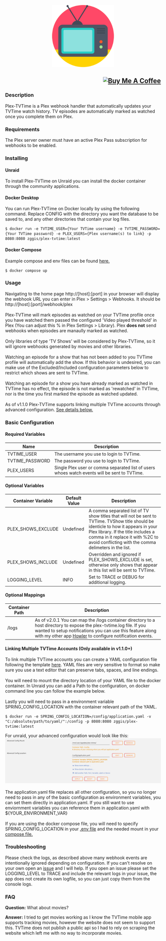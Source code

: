 <div align="center"><img height="200px" alt="logo" src="src/main/resources/static/favicon.png?raw=true"/></div>

## <div align="right"><a href="https://www.buymeacoffee.com/zggis" target="_blank"><img src="https://cdn.buymeacoffee.com/buttons/default-orange.png" alt="Buy Me A Coffee" height="41" width="174"></a></div>

### Description
Plex-TVTime is a Plex webhook handler that automatically updates your TVTime watch history. TV episodes are automatically marked as watched once you complete them on Plex.

### Requirements
The Plex server owner must have an active Plex Pass subscription for webhooks to be enabled.

### Installing
#### Unraid
To install Plex-TVTime on Unraid you can install the docker container through the community applications.
#### Docker Desktop
You can run Plex-TVTime on Docker locally by using the following command. Replace CONFIG with the directory you want the database to be saved to, and any other directories that contain your log files.
```
$ docker run -e TVTIME_USER={Your TVTime username} -e TVTIME_PASSWORD={Your TVTime password} -e PLEX_USERS={Plex username(s) to link} -p 8080:8080 zggis/plex-tvtime:latest
```
#### Docker Compose
Example compose and env files can be found <a href="https://github.com/Zggis/plex-tvtime/tree/master/example-configs">here.</a>
```
$ docker compose up
```

### Usage
Navigating to the home page http://[host]:[port] in your browser will display the webhook URL you can enter in Plex > Settings > Webhooks. It should be http://[host]:[port]/webhook/plex<br><br>
Plex-TVTime will mark episodes as watched on your TVTime profile once you have watched them passed the configured 'Video played threshold' in Plex (You can adjust this % in Plex Settings > Library). Plex <strong>does not</strong> send webhooks when episodes are manaully marked as watched.<br><br>
Only libraries of type 'TV Shows' will be considered by Plex-TVTime, so it will ignore webhooks generated by movies and other libraries.<br><br>
Watching an episode for a show that has not been added to you TVTime profile will automatically add the show. If this behavior is undesired, you can make use of the Excluded/Included configuration parameters below to restrict which shows are sent to TVTime.<br><br>
Watching an episode for a show you have already marked as watched in TVTime has no effect, the episode is not marked as 'rewatched' in TVTime, nor is the time you first marked the episode as watched updated.<br><br>
As of v1.1.0 Plex-TVTime supports linking multiple TVTime accounts through advanced configuration. <a href="https://github.com/Zggis/plex-tvtime#linking-multiple-tvtime-accounts-only-available-in-v110">See details below.</a>

### Basic Configuration

#### Required Variables
Name | Description
--- | ---
TVTIME_USER | The username you use to login to TVTime.
TVTIME_PASSWORD | The password you use to login to TVTime.
PLEX_USERS | Single Plex user or comma separated list of users whoes watch events will be sent to TVTime.

#### Optional Variables
Container Variable | Default Value | Description
--- | --- | ---
PLEX_SHOWS_EXCLUDE | Undefined | A comma separated list of TV show titles that will not be sent to TVTime. TVShow title should be identicle to how it appears in your Plex library. If the title includes a comma in it replace it with %2C to avoid conflicting with the comma delimeters in the list.
PLEX_SHOWS_INCLUDE | Undefined | Overridden and ignored if PLEX_SHOWS_EXCLUDE is set, otherwise only shows that appear in this list will be sent to TVTime.
LOGGING_LEVEL | INFO | Set to TRACE or DEBUG for additional logging.

#### Optional Mappings
Container Path | Description
--- | ---
/logs | As of v2.0.1 You can map the /logs container directory to a host directory to expose the plex-tvtime.log file. If you wanted to setup notifications you can use this feature along with my other app <a href="https://github.com/Zggis/howler">Howler</a> to configure notification events.

#### Linking Multiple TVTime Accounts (Only available in v1.1.0+)
To link multiple TVTime accounts you can create a YAML configuration file following the template <a href="https://github.com/Zggis/plex-tvtime/blob/master/example-configs/application.yaml">here</a>. YAML files are very sensitive to format so make sure you use a text editor that can preserve tabs, spaces, and line endings.<br><br>
You will need to mount the directory location of your YAML file to the docker container. In Unraid you can add a Path to the configuration, on docker command line you can follow the example below.<br><br>
Lastly you will need to pass in a environment variable SPRING_CONFIG_LOCATION with the container relevant path of the YAML.<br>
```
$ docker run -e SPRING_CONFIG_LOCATION=/config/application.yaml -v "C:/absolute/path/to/yaml/":/config -p 8080:8080 zggis/plex-tvtime:latest
```
For unraid, your advanced configuration would look like this:<br>
<img alt="logo" src="example-configs/unraid-advanced.PNG?raw=true"/></div><br><br>
The application.yaml file replaces all other configuration, so you no longer need to pass in any of the basic configuration as environment variables, you can set them directly in application.yaml. If you still want to use enviornment variables you can reference them in application.yaml with ${YOUR_ENVIRONMENT_VAR}<br><br>
If you are using the docker compose file, you will need to specify SPRING_CONFIG_LOCATION in your <a href="https://github.com/Zggis/plex-tvtime/blob/master/example-configs/.env#L7">.env file</a> and the needed mount in your <a href="https://github.com/Zggis/plex-tvtime/blob/master/example-configs/docker-compose.yaml#L10">compose file.</a>

### Troubleshooting
Please check the logs, as described above many webhook events are intentionally ignored depending on configuration. If you can't resolve on your own open an <a href="https://github.com/Zggis/plex-tvtime/issues/new">issue</a> and I will help. If you open an issue please set the LOGGING_LEVEL to TRACE and include the relevant logs in your issue, the app does not create its own logfile, so you can just copy them from the console logs.

### FAQ
**Question:** What about movies?

**Answer:** I tried to get movies working as I know the TVTime mobile app supports tracking movies, however the website does not seem to support this. TVTime does not publish a public api so I had to rely on scraping the website which left me with no way to incorporate movies.
